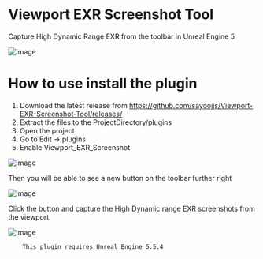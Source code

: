 # Viewport EXR Screenshot Tool
 Capture High Dynamic Range EXR from the toolbar in Unreal Engine 5
 
![image](https://github.com/user-attachments/assets/f5661f0b-1e4a-4873-b097-ae2a7e86d412)

# How to use install the plugin

1) Download the latest release from https://github.com/sayoojjs/Viewport-EXR-Screenshot-Tool/releases/
2) Extract the files to the ProjectDirectory/plugins
3) Open the project
4) Go to Edit -> plugins
5) Enable Viewport_EXR_Screenshot
   
![image](https://github.com/user-attachments/assets/50eff91e-2a13-4d09-8693-4273f9f9648e)

Then you will be able to see a new button on the toolbar further right

![image](https://github.com/user-attachments/assets/042d0b76-c9bd-41a5-bd7e-72a79a7f19b8)

Click the button and capture the High Dynamic range EXR screenshots from the viewport.

   ![image](https://github.com/user-attachments/assets/ec54f4df-79cb-4479-bbc2-85dcdb1949f6)


        This plugin requires Unreal Engine 5.5.4
 
